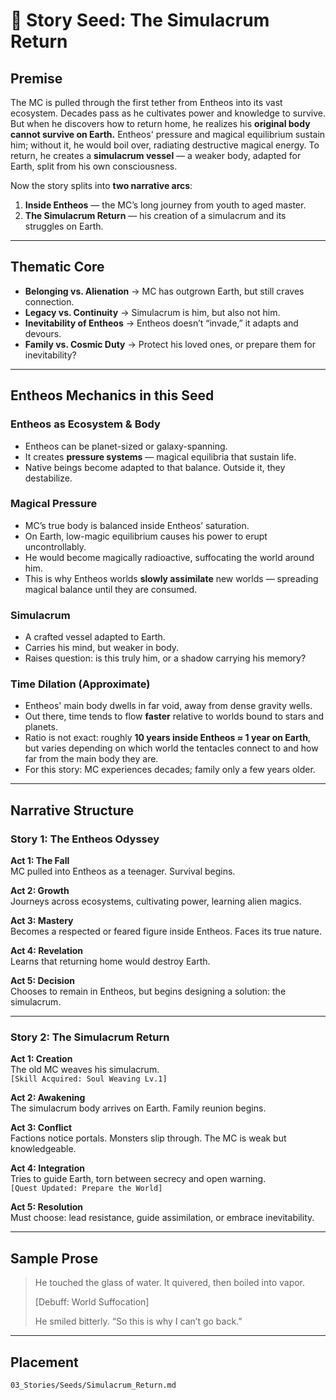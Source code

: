 # 🌌 Story Seed: The Simulacrum Return

## Premise
The MC is pulled through the first tether from Entheos into its vast ecosystem. Decades pass as he cultivates power and knowledge to survive. But when he discovers how to return home, he realizes his **original body cannot survive on Earth.** Entheos' pressure and magical equilibrium sustain him; without it, he would boil over, radiating destructive magical energy. To return, he creates a **simulacrum vessel** — a weaker body, adapted for Earth, split from his own consciousness.

Now the story splits into **two narrative arcs**:  
1. **Inside Entheos** — the MC’s long journey from youth to aged master.  
2. **The Simulacrum Return** — his creation of a simulacrum and its struggles on Earth.  

---

## Thematic Core
- **Belonging vs. Alienation** → MC has outgrown Earth, but still craves connection.  
- **Legacy vs. Continuity** → Simulacrum is him, but also not him.  
- **Inevitability of Entheos** → Entheos doesn’t “invade,” it adapts and devours.  
- **Family vs. Cosmic Duty** → Protect his loved ones, or prepare them for inevitability?  

---

## Entheos Mechanics in this Seed

### Entheos as Ecosystem & Body
- Entheos can be planet-sized or galaxy-spanning.  
- It creates **pressure systems** — magical equilibria that sustain life.  
- Native beings become adapted to that balance. Outside it, they destabilize.  

### Magical Pressure
- MC’s true body is balanced inside Entheos’ saturation.  
- On Earth, low-magic equilibrium causes his power to erupt uncontrollably.  
- He would become magically radioactive, suffocating the world around him.  
- This is why Entheos worlds **slowly assimilate** new worlds — spreading magical balance until they are consumed.  

### Simulacrum
- A crafted vessel adapted to Earth.  
- Carries his mind, but weaker in body.  
- Raises question: is this truly him, or a shadow carrying his memory?  

### Time Dilation (Approximate)
- Entheos' main body dwells in far void, away from dense gravity wells.  
- Out there, time tends to flow **faster** relative to worlds bound to stars and planets.  
- Ratio is not exact: roughly **10 years inside Entheos ≈ 1 year on Earth**, but varies depending on which world the tentacles connect to and how far from the main body they are.  
- For this story: MC experiences decades; family only a few years older.  

---

## Narrative Structure

### Story 1: The Entheos Odyssey
**Act 1: The Fall**  
MC pulled into Entheos as a teenager. Survival begins.  

**Act 2: Growth**  
Journeys across ecosystems, cultivating power, learning alien magics.  

**Act 3: Mastery**  
Becomes a respected or feared figure inside Entheos. Faces its true nature.  

**Act 4: Revelation**  
Learns that returning home would destroy Earth.  

**Act 5: Decision**  
Chooses to remain in Entheos, but begins designing a solution: the simulacrum.  

---

### Story 2: The Simulacrum Return
**Act 1: Creation**  
The old MC weaves his simulacrum.  
`[Skill Acquired: Soul Weaving Lv.1]`  

**Act 2: Awakening**  
The simulacrum body arrives on Earth. Family reunion begins.  

**Act 3: Conflict**  
Factions notice portals. Monsters slip through. The MC is weak but knowledgeable.  

**Act 4: Integration**  
Tries to guide Earth, torn between secrecy and open warning.  
`[Quest Updated: Prepare the World]`  

**Act 5: Resolution**  
Must choose: lead resistance, guide assimilation, or embrace inevitability.  

---

## Sample Prose
> He touched the glass of water. It quivered, then boiled into vapor.  
>  
> [Debuff: World Suffocation]  
>  
> He smiled bitterly. “So this is why I can’t go back.”  

---

## Placement
`03_Stories/Seeds/Simulacrum_Return.md`
